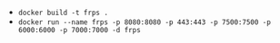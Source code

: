 - `docker build -t frps .`
- `docker run --name frps -p 8080:8080 -p 443:443 -p 7500:7500 -p 6000:6000 -p 7000:7000 -d frps`
